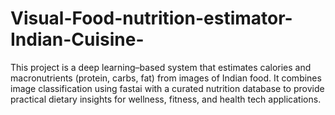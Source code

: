 # Visual-Food-nutrition-estimator-Indian-Cuisine-
This project is a deep learning–based system that estimates calories and macronutrients (protein, carbs, fat) from images of Indian food. It combines image classification using fastai with a curated nutrition database to provide practical dietary insights for wellness, fitness, and health tech applications.
